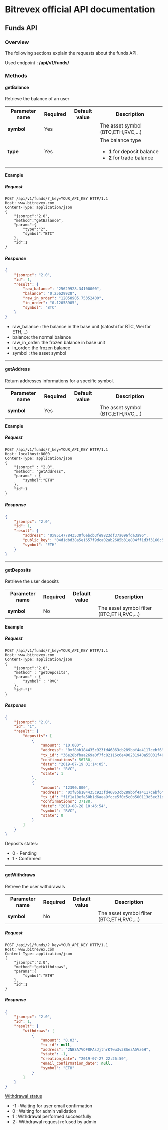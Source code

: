 # Bitrevex official API documentation

## Funds API 

### Overview

The following sections explain the requests about the funds API.

Used endpoint : **/api/v1/funds/**

### Methods

#### getBalance

Retrieve the balance of an user

<table>
<tr>
<th>Parameter name</th>
<th>Required</th>
<th>Default value</th>
<th>Description</th>
</tr>
<tr>
<td><b>symbol</b></td>
<td>Yes</td>
<td></td>
<td>The asset symbol (BTC,ETH,RVC,...)</td>
</tr>
<tr>
<td><b>type</b></td>
<td>Yes</td>
<td></td>
<td>The balance type
<ul>
<li><b>1</b> for deposit balance</li>
<li><b>2</b> for trade balance</li>
</ul>
</td>
</tr>
</table>

**Example**
##### Request
```text
POST /api/v1/funds/?_key=YOUR_API_KEY HTTP/1.1
Host: www.bitrevex.com
Content-Type: application/json
{
	"jsonrpc":"2.0",
	"method":"getBalance",
	"params":{
		"type":"2",
		"symbol":"BTC"
	},
	"id":1
}
```

##### Response

```json
{
    "jsonrpc": "2.0",
    "id": 1,
    "result": {
        "raw_balance": "25629928.34100000",
        "balance": "0.25629928",
        "raw_in_order": "12058905.75352400", 
        "in_order": "0.12058905", 
        "symbol": "BTC"
    }
}
```
<ul>
<li>raw_balance :  the balance in the base unit (satoshi for BTC, Wei for ETH,...)</li>
<li>balance: the normal balance</li>
<li>raw_in_order: the frozen balance in base unit</li>
<li>in_order: the frozen balance</li>
<li>symbol : the asset symbol</li>
</ul>

<hr>


#### getAddress

Return addresses informations for a specific symbol.

<table>
<tr>
<th>Parameter name</th>
<th>Required</th>
<th>Default value</th>
<th>Description</th>
</tr>
<tr>
<td><b>symbol</b></td>
<td>Yes</td>
<td></td>
<td>The asset symbol (BTC,ETH,RVC,...)</td>
</tr>
</table>

**Example**

##### Request

```text
POST /api/v1/funds/?_key=YOUR_API_KEY HTTP/1.1
Host: localhost:8000
Content-Type: application/json
{
	"jsonrpc" : "2.0",
	"method": "getAddress",
	"params" : {
		"symbol":"ETH"
	},
	"id":1
}
```

##### Response

```json
{
    "jsonrpc": "2.0",
    "id": 1,
    "result": {
        "address": "0x951477843530f6ebcb3fe9823df37a096fda3a96",
        "public_key": "04d1dbd38a5e1657f9dca02ab2685b31e804ff1d3f3160c573d2839ac587dde31045d737d54f500120831831d6f2cd8ad4f36a7d403d856456cba45f9260b63cea",
        "symbol": "ETH"
    }
}
```
<hr>

#### getDeposits

Retrieve the user deposits

<table>
<tr>
<th>Parameter name</th>
<th>Required</th>
<th>Default value</th>
<th>Description</th>
</tr>
<tr>
<td><b>symbol</b></td>
<td>No</td>
<td></td>
<td>The asset symbol filter (BTC,ETH,RVC,...)</td>
</tr>
</table>

**Example**

##### Request

```text
POST /api/v1/funds/?_key=YOUR_API_KEY HTTP/1.1
Host: www.bitrevex.com
Content-Type: application/json
{
	"jsonrpc":"2.0",
	"method" : "getDeposits",
	"params" : {
		"symbol" : "RVC"
	},
	"id":"1"
}
```

##### Response

```json
{
    "jsonrpc": "2.0",
    "id": "1",
    "result": {
        "deposits": [
            {
                "amount": "10.000",
                "address": "0xf8bb184435c923fd46863cb289bbf4a4117cebf6",
                "tx_id": "36e28bfbaa269a0f7fc82116c6e490231940a55031f4005729afc6656dac4d44",
                "confirmations": 56780,
                "date": "2019-07-19 01:14:05",
                "symbol": "RVC",
                "state": 1
            },
            {
                "amount": "12390.000",
                "address": "0xf8bb184435c923fd46863cb289bbf4a4117cebf6",
                "tx_id": "f1f1a10efa50b1d6aea9fcce5f0c5c0b500113d5ec31def11febe7f0282d0e87",
                "confirmations": 37188,
                "date": "2019-08-28 10:46:54",
                "symbol": "RVC",
                "state": 0
            }
        ]
    }
}
```

Deposits states:

<ul>
<li>0 - Pending</li>
<li>1 - Confirmed</li>
</ul>

<hr>

#### getWithdraws

Retreve the user withdrawals

<table>
<tr>
<th>Parameter name</th>
<th>Required</th>
<th>Default value</th>
<th>Description</th>
</tr>
<tr>
<td><b>symbol</b></td>
<td>No</td>
<td></td>
<td>The asset symbol filter (BTC,ETH,RVC,...)</td>
</tr>
</table>

##### Request

```text
POST /api/v1/funds/?_key=YOUR_API_KEY HTTP/1.1
Host: www.bitrevex.com
Content-Type: application/json
{
	"jsonrpc":"2.0",
	"method":"getWithdraws",
	"params":{
		"symbol":"ETH"
	},
	"id":1
}
```

##### Response

```json
{
    "jsonrpc": "2.0",
    "id": 1,
    "result": {
        "withdraws": [
            {
                "amount": "0.03",
                "tx_id": null,
                "address": "2NBSA7VQF8FAsJjthrKTwu3v38SezA5Vz6H",
                "state": -1,
                "creation_date": "2019-07-27 22:26:50",
                "email_confirmation_date": null,
                "symbol": "ETH"
            }
        ]
    }
}
```

<u>Withdrawal status</u>

<ul>
<li>-1 : Waiting for user email confirmation</li>
<li>0 : Waiting for admin validation</li>
<li>1 : Withdrawal performed successfully</li>
<li>2 : Withdrawal request refused by admin</li>
</ul>